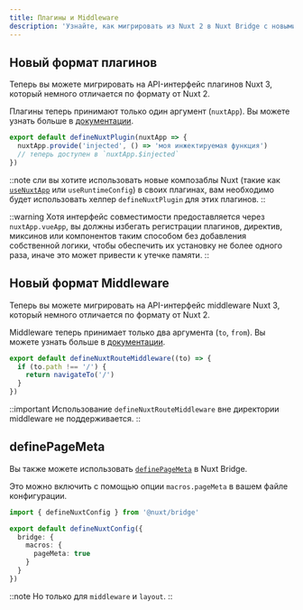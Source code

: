 ```yaml
---
title: Плагины и Middleware
description: 'Узнайте, как мигрировать из Nuxt 2 в Nuxt Bridge с новыми плагинами и middleware.'
---
```


## Новый формат плагинов

Теперь вы можете мигрировать на API-интерфейс плагинов Nuxt 3, который немного отличается по формату от Nuxt 2.

Плагины теперь принимают только один аргумент (`nuxtApp`). Вы можете узнать больше в [документации](/docs/guide/directory-structure/plugins).

```js [plugins/hello.ts]
export default defineNuxtPlugin(nuxtApp => {
  nuxtApp.provide('injected', () => 'моя инжектируемая функция')
  // теперь доступен в `nuxtApp.$injected`
})
```

::note
сли вы хотите использовать новые композаблы Nuxt (такие как [`useNuxtApp`](/docs/api/composables/use-nuxt-app) или `useRuntimeConfig`) в своих плагинах, вам необходимо будет использовать хелпер `defineNuxtPlugin` для этих плагинов.
::

::warning
Хотя интерфейс совместимости предоставляется через `nuxtApp.vueApp`, вы должны избегать регистрации плагинов, директив, миксинов или компонентов таким способом без добавления собственной логики, чтобы обеспечить их установку не более одного раза, иначе это может привести к утечке памяти.
::

## Новый формат Middleware

Теперь вы можете мигрировать на API-интерфейс middleware Nuxt 3, который немного отличается по формату от Nuxt 2.

Middleware теперь принимает только два аргумента (`to`, `from`). Вы можете узнать больше в [документации](/docs/guide/directory-structure/middleware).

```ts twoslash
export default defineNuxtRouteMiddleware((to) => {
  if (to.path !== '/') {
    return navigateTo('/')
  }
})
```

::important
Использование `defineNuxtRouteMiddleware` вне директории middleware не поддерживается.
::

## definePageMeta

Вы также можете использовать [`definePageMeta`](https://nuxt.com/docs/api/utils/define-page-meta) в Nuxt Bridge.

Это можно включить с помощью опции `macros.pageMeta` в вашем файле конфигурации.

```ts [nuxt.config.ts]
import { defineNuxtConfig } from '@nuxt/bridge'

export default defineNuxtConfig({
  bridge: {
    macros: {
      pageMeta: true
    }
  }
})
```

::note
Но только для `middleware` и `layout`.
::

